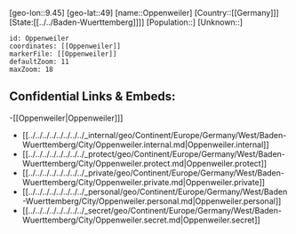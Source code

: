 ﻿---
location: [49,9.45]
mapzoom: [7,12] 
mapmarker: city 
type: City
tags:
- geo/City


SpocWebEntityId: 33119
isDeleted: false
confidential: public

---
[geo-lon::9.45]
[geo-lat::49]
[name::Oppenweiler]
[Country::[[Germany]]]
[State:[[../../Baden-Wuerttemberg]]]]
[Population::]
[Unknown::]


```leaflet
id: Oppenweiler
coordinates: [[Oppenweiler]]
markerFile: [[Oppenweiler]]
defaultZoom: 11 
maxZoom: 18
```


## Confidential Links & Embeds: 
-[[Oppenweiler|Oppenweiler]]] 
- [[../../../../../../../../_internal/geo/Continent/Europe/Germany/West/Baden-Wuerttemberg/City/Oppenweiler.internal.md|Oppenweiler.internal]] 
- [[../../../../../../../../_protect/geo/Continent/Europe/Germany/West/Baden-Wuerttemberg/City/Oppenweiler.protect.md|Oppenweiler.protect]] 
- [[../../../../../../../../_private/geo/Continent/Europe/Germany/West/Baden-Wuerttemberg/City/Oppenweiler.private.md|Oppenweiler.private]] 
- [[../../../../../../../../_personal/geo/Continent/Europe/Germany/West/Baden-Wuerttemberg/City/Oppenweiler.personal.md|Oppenweiler.personal]] 
- [[../../../../../../../../_secret/geo/Continent/Europe/Germany/West/Baden-Wuerttemberg/City/Oppenweiler.secret.md|Oppenweiler.secret]] 
